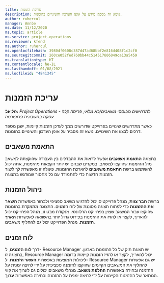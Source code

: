 ```yaml
---
title: עריכת הזמנות
description: נושא זה מספק מידע על אופן העדכון והשינויים בהזמנות.
author: ruhercul
manager: Annbe
ms.date: 11/12/2020
ms.topic: article
ms.service: project-operations
ms.reviewer: kfend
ms.author: ruhercul
ms.openlocfilehash: 3980df0608c387d47ad68bbf2e816d408f1c2cf0
ms.sourcegitcommit: 260ce052fed760bb44c514517806049ca13a5459
ms.translationtype: HT
ms.contentlocale: he-IL
ms.lasthandoff: 01/08/2021
ms.locfileid: "4841345"
---
```

# <a name="edit-bookings"></a>עריכת הזמנות

_**חל על:** Project Operations לתרחישים מבוססי משאבים/לא מלאי, פריסה קלה - עסקה בחשבונית פרופורמה_


כאשר מתרחשים שינויים בפרוייקט שדורשים ממך לעדכן הזמנות קיימות, ישנן מספר דרכים לבצע את השינויים. נושא זה מסביר על אופן העדכון והשינויים בהזמנות.

## <a name="resource-reconciliation"></a>התאמת משאבים

בתצוגה **התאמת משאבים** אפשר לראות את ההבדלים בין העבודה שהוקצתה למשאב מול ההזמנות שהוקצו למשאב. במקרים שבהם יש יותר הקצאות מהזמנות, אתה יכול להשתמש ברשת **התאמת משאבים** להארכת ההזמנות. פעולה זו מאפשרת לך ליצור הזמנות חדשות כדי להתמודד עם כל מחסור שמודגש בתצוגה.

## <a name="maintain-bookings"></a>ניהול הזמנות

ברשת **חבר צוות**, מנהל פרוייקטים יכול להדגיש משאב ספציפי ולבחור באפשרות **השאר את ההזמנות** כדי לפתוח תצוגה מסוננת של לוח הזמנים. התצוגה מתמקדת בהזמנות שהוקצו עבור המשאב שצוין בפרוייקט הרלוונטי. מנקודת מבט זו, מנהל הפרוייקט יכול להאריך, לקצר או להזיז את ההזמנות בפירוט גדול יותר בהשוואה לאפשרות **הארך הזמנות**. מנהל הפרוייקט יכול גם להחליף משאבים.

## <a name="schedule-board"></a>לוח זמנים

דרך **לוח הזמנים**, ל- Resource Manager יש תצוגת תיק של כל ההזמנות בארגון. בתצוגה זו, Resource Manager יכול להאריך, לקצר או להזיז הזמנות קיימות בדומה ליכולות המוצעות באפשרות **השאר הזמנות**. ל- Resource Manager יש גם אפשרות להחליף את המשאבים הקיימים שהוקצו להזמנה ספציפית על ידי לחיצה ימנית על ההזמנה ובחירה באפשרות **החלפת משאב**. מנהלי משאבים יכולים גם לערוך את קווי המתאר של ההזמנות הקיימות על ידי לחיצה ימנית על ההזמנה ובחירה באפשרות **ערוך**.
